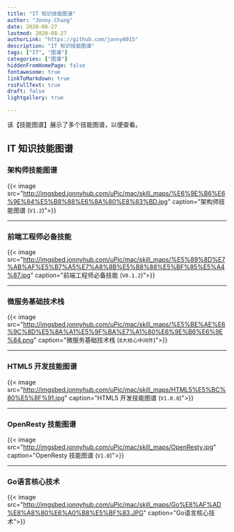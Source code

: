 ```yaml
---
title: "IT 知识技能图谱"
author: "Jonny.Chang"
date: 2020-08-27
lastmod: 2020-08-27
authorLink: "https://github.com/jonny6015"
description: "IT 知识技能图谱"
tags: ["IT", "图谱"]
categories: ["图谱"]
hiddenFromHomePage: false
fontawesome: true
linkToMarkdown: true
rssFullText: true
draft: false
lightgallery: true

---
```


该【技能图谱】展示了多个技能图谱，以便查看。

<!--more-->

## IT 知识技能图谱

### 架构师技能图谱

{{< image src="http://imgsbed.jonnyhub.com/uPic/mac/skill_maps/%E6%9E%B6%E6%9E%84%E5%B8%88%E6%8A%80%E8%83%BD.jpg" caption="架构师技能图谱 (`V1.2`)">}}

---

### 前端工程师必备技能

{{< image src="http://imgsbed.jonnyhub.com/uPic/mac/skill_maps/%E5%89%8D%E7%AB%AF%E5%B7%A5%E7%A8%8B%E5%B8%88%E5%BF%85%E5%A4%87.jpg" caption="前端工程师必备技能 (`V0.1.2`)">}}

---

### 微服务基础技术栈

{{< image src="http://imgsbed.jonnyhub.com/uPic/mac/skill_maps/%E5%BE%AE%E6%9C%8D%E5%8A%A1%E5%9F%BA%E7%A1%80%E6%9E%B6%E6%9E%84.png" caption="微服务基础技术栈 (`8大核心中间件`)">}}

---

### HTML5 开发技能图谱

{{< image src="http://imgsbed.jonnyhub.com/uPic/mac/skill_maps/HTML5%E5%BC%80%E5%8F%91.jpg" caption="HTML5 开发技能图谱 (`V1.0.0`)">}}

---

### OpenResty 技能图谱

{{< image src="http://imgsbed.jonnyhub.com/uPic/mac/skill_maps/OpenResty.jpg" caption="OpenResty 技能图谱 (`V1.0`)">}}

---

### Go语言核心技术

{{< image src="http://imgsbed.jonnyhub.com/uPic/mac/skill_maps/Go%E8%AF%AD%E8%A8%80%E6%A0%B8%E5%BF%83.JPG" caption="Go语言核心技术">}}

